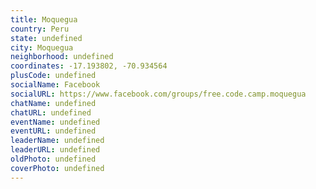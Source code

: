 ```yaml
---
title: Moquegua
country: Peru
state: undefined
city: Moquegua
neighborhood: undefined
coordinates: -17.193802, -70.934564
plusCode: undefined
socialName: Facebook
socialURL: https://www.facebook.com/groups/free.code.camp.moquegua
chatName: undefined
chatURL: undefined
eventName: undefined
eventURL: undefined
leaderName: undefined
leaderURL: undefined
oldPhoto: undefined
coverPhoto: undefined
---
```

